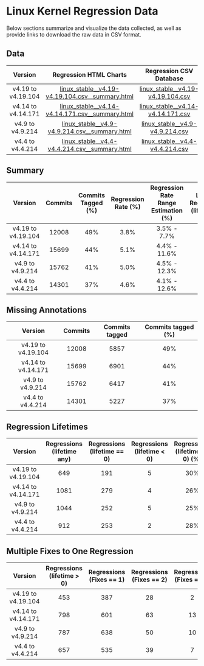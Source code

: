 <!--
SPDX-FileCopyrightText: 2020 Bayerische Motoren Werke Aktiengesellschaft (BMW AG)

SPDX-License-Identifier: CC-BY-SA-4.0
-->

# Linux Kernel Regression Data


Below sections summarize and visualize the data collected, as well
as provide links to download the raw data in CSV format.
        
## Data

|      Version       |                                       Regression HTML Charts                                       |                        Regression CSV Database                         |
|:------------------:|:--------------------------------------------------------------------------------------------------:|:----------------------------------------------------------------------:|
| v4.19 to v4.19.104 | [linux_stable__v4.19-v4.19.104.csv__summary.html](linux_stable__v4.19-v4.19.104.csv__summary.html) | [linux_stable__v4.19-v4.19.104.csv](linux_stable__v4.19-v4.19.104.csv) |
| v4.14 to v4.14.171 | [linux_stable__v4.14-v4.14.171.csv__summary.html](linux_stable__v4.14-v4.14.171.csv__summary.html) | [linux_stable__v4.14-v4.14.171.csv](linux_stable__v4.14-v4.14.171.csv) |
|  v4.9 to v4.9.214  |   [linux_stable__v4.9-v4.9.214.csv__summary.html](linux_stable__v4.9-v4.9.214.csv__summary.html)   |   [linux_stable__v4.9-v4.9.214.csv](linux_stable__v4.9-v4.9.214.csv)   |
|  v4.4 to v4.4.214  |   [linux_stable__v4.4-v4.4.214.csv__summary.html](linux_stable__v4.4-v4.4.214.csv__summary.html)   |   [linux_stable__v4.4-v4.4.214.csv](linux_stable__v4.4-v4.4.214.csv)   |

## Summary

|      Version       |  Commits  |  Commits Tagged (%)  |  Regression <br>Rate (%)  |  Regression Rate<br>Range Estimation (%)  |  Zero-Lifetime Regressions <br>(lifetime <= 0) (%)  |  Half-life (days)  |
|:------------------:|:---------:|:--------------------:|:-------------------------:|:-----------------------------------------:|:---------------------------------------------------:|:------------------:|
| v4.19 to v4.19.104 |   12008   |         49%          |           3.8%            |                3.5% - 7.7%                |                         30%                         |         63         |
| v4.14 to v4.14.171 |   15699   |         44%          |           5.1%            |               4.4% - 11.6%                |                         26%                         |         78         |
|  v4.9 to v4.9.214  |   15762   |         41%          |           5.0%            |               4.5% - 12.3%                |                         25%                         |         90         |
|  v4.4 to v4.4.214  |   14301   |         37%          |           4.6%            |               4.1% - 12.6%                |                         28%                         |         82         |

## Missing Annotations

|      Version       |  Commits  |  Commits tagged  |  Commits tagged (%)  |
|:------------------:|:---------:|:----------------:|:--------------------:|
| v4.19 to v4.19.104 |   12008   |       5857       |         49%          |
| v4.14 to v4.14.171 |   15699   |       6901       |         44%          |
|  v4.9 to v4.9.214  |   15762   |       6417       |         41%          |
|  v4.4 to v4.4.214  |   14301   |       5227       |         37%          |

## Regression Lifetimes

|      Version       |  Regressions <br>(lifetime any)  |  Regressions <br>(lifetime == 0)  |  Regressions <br>(lifetime < 0)  |  Regressions <br>(lifetime <= 0) (%)  |
|:------------------:|:--------------------------------:|:---------------------------------:|:--------------------------------:|:-------------------------------------:|
| v4.19 to v4.19.104 |               649                |                191                |                5                 |                  30%                  |
| v4.14 to v4.14.171 |               1081               |                279                |                4                 |                  26%                  |
|  v4.9 to v4.9.214  |               1044               |                252                |                5                 |                  25%                  |
|  v4.4 to v4.4.214  |               912                |                253                |                2                 |                  28%                  |

## Multiple Fixes to One Regression

|      Version       |  Regressions <br>(lifetime > 0)  |  Regressions <br>(Fixes == 1)  |  Regressions <br>(Fixes == 2)  |  Regressions <br>(Fixes == 3)  |  Regressions <br>(Fixes >= 4)  |
|:------------------:|:--------------------------------:|:------------------------------:|:------------------------------:|:------------------------------:|:------------------------------:|
| v4.19 to v4.19.104 |               453                |              387               |               28               |               2                |               1                |
| v4.14 to v4.14.171 |               798                |              601               |               63               |               13               |               7                |
|  v4.9 to v4.9.214  |               787                |              638               |               50               |               10               |               4                |
|  v4.4 to v4.4.214  |               657                |              535               |               39               |               7                |               5                |